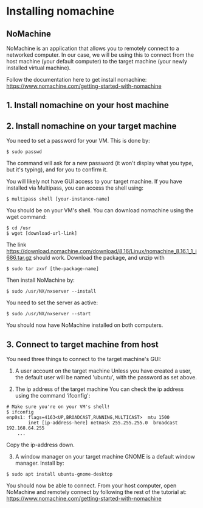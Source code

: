 # Installing nomachine

## NoMachine
NoMachine is an application that allows you to remotely connect to a networked computer. In our case, we will be using this to connect from the host machine (your default computer) to the target machine (your newly installed virtual machine).

Follow the documentation here to get install nomachine:
https://www.nomachine.com/getting-started-with-nomachine

## 1. Install nomachine on your host machine

## 2. Install nomachine on your target machine
You need to set a password for your VM. This is done by:
```
$ sudo passwd
```
The command will ask for a new password (it won't display what you type, but it's typing), and for you to confirm it.

You will likely not have GUI access to your target machine. If you have installed via Multipass, you can access the shell using:
```
$ multipass shell [your-instance-name]
```

You should be on your VM's shell. You can download nomachine using the wget command:
```
$ cd /usr
$ wget [download-url-link]
```

The link https://download.nomachine.com/download/8.16/Linux/nomachine_8.16.1_1_i686.tar.gz should work.
Download the package, and unzip with 
```
$ sudo tar zxvf [the-package-name]
```

Then install NoMachine by:
```
$ sudo /usr/NX/nxserver --install
``` 
You need to set the server as active:
```
$ sudo /usr/NX/nxserver --start
```
You should now have NoMachine installed on both computers.

## 3. Connect to target machine from host
You need three things to connect to the target machine's GUI:
1. A user account on the target machine
Unless you have created a user, the default user will be named 'ubuntu', with the password as set above.

2. The ip address of the target machine
You can check the ip address using the command 'ifconfig':
```
# Make sure you're on your VM's shell!
$ ifconfig
enp0s1: flags=4163<UP,BROADCAST,RUNNING,MULTICAST>  mtu 1500
        inet [ip-address-here] netmask 255.255.255.0  broadcast 192.168.64.255
	...
```
Copy the ip-address down.

3. A window manager on your target machine
GNOME is a default window manager. Install by:
```
$ sudo apt install ubuntu-gnome-desktop
```

You should now be able to connect. From your host computer, open NoMachine and remotely connect by following the rest of the tutorial at:
https://www.nomachine.com/getting-started-with-nomachine



